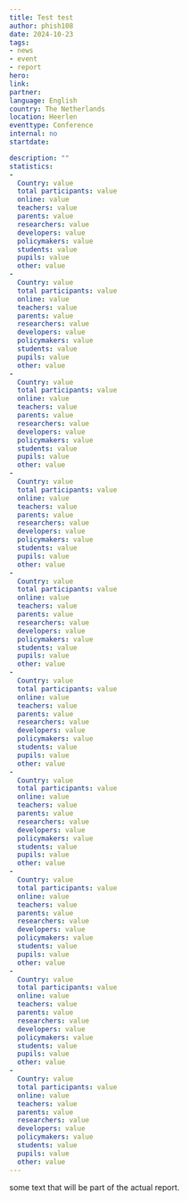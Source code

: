 ```yaml
---
title: Test test
author: phish108
date: 2024-10-23
tags: 
- news
- event
- report
hero: 
link: 
partner: 
language: English
country: The Netherlands
location: Heerlen
eventtype: Conference
internal: no
startdate: 

description: ""
statistics: 
- 
  Country: value
  total participants: value
  online: value
  teachers: value
  parents: value
  researchers: value
  developers: value
  policymakers: value
  students: value
  pupils: value
  other: value
- 
  Country: value
  total participants: value
  online: value
  teachers: value
  parents: value
  researchers: value
  developers: value
  policymakers: value
  students: value
  pupils: value
  other: value
- 
  Country: value
  total participants: value
  online: value
  teachers: value
  parents: value
  researchers: value
  developers: value
  policymakers: value
  students: value
  pupils: value
  other: value
- 
  Country: value
  total participants: value
  online: value
  teachers: value
  parents: value
  researchers: value
  developers: value
  policymakers: value
  students: value
  pupils: value
  other: value
- 
  Country: value
  total participants: value
  online: value
  teachers: value
  parents: value
  researchers: value
  developers: value
  policymakers: value
  students: value
  pupils: value
  other: value
- 
  Country: value
  total participants: value
  online: value
  teachers: value
  parents: value
  researchers: value
  developers: value
  policymakers: value
  students: value
  pupils: value
  other: value
- 
  Country: value
  total participants: value
  online: value
  teachers: value
  parents: value
  researchers: value
  developers: value
  policymakers: value
  students: value
  pupils: value
  other: value
- 
  Country: value
  total participants: value
  online: value
  teachers: value
  parents: value
  researchers: value
  developers: value
  policymakers: value
  students: value
  pupils: value
  other: value
- 
  Country: value
  total participants: value
  online: value
  teachers: value
  parents: value
  researchers: value
  developers: value
  policymakers: value
  students: value
  pupils: value
  other: value
- 
  Country: value
  total participants: value
  online: value
  teachers: value
  parents: value
  researchers: value
  developers: value
  policymakers: value
  students: value
  pupils: value
  other: value
---
```


some text that will be part of the actual report.
